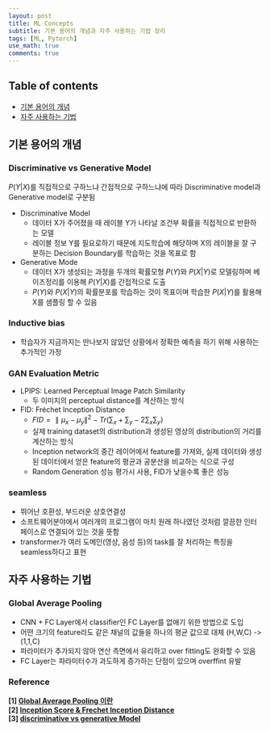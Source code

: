 ```yaml
---
layout: post
title: ML Concepts
subtitle: 기본 용어의 개념과 자주 사용하는 기법 정리
tags: [ML, Pytorch]
use_math: true
comments: true
---
```


## Table of contents
- [기본 용어의 개념](#기본-용어의-개념)
- [자주 사용하는 기법](#자주-사용하는-기법)

## 기본 용어의 개념

### Discriminative vs Generative Model  
$P(Y|X)$를 직접적으로 구하느냐 간접적으로 구하느냐에 따라 Discriminative model과 Generative model로 구분됨  
- Discriminative Model  
  - 데이터 X가 주어졌을 때 레이블 Y가 나타날 조건부 확률을 직접적으로 반환하는 모델
  - 레이블 정보 Y를 필요로하기 때문에 지도학습에 해당하며 X의 레이블을 잘 구분하는 Decision Boundary를 학습하는 것을 목표로 함
- Generative Mode  
  - 데이터 X가 생성되는 과정을 두개의 확률모형 $P(Y)$와 $P(X|Y)$로 모델링하며 베이즈정리를 이용해 $P(Y|X)$를 간접적으로 도출
  - $P(Y)$와 $P(X|Y)$의 확률분포를 학습하는 것이 목표이며 학습한 $P(X|Y)$를 활용해 X를 샘플링 할 수 있음
  
### Inductive bias  
- 학습자가 지금까지는 만나보지 않았던 상황에서 정확한 예측을 하기 위해 사용하는 추가적인 가정  

### GAN Evaluation Metric  
- LPIPS: Learned Perceptual Image Patch Similarity
    - 두 이미지의 perceptual distance를 계산하는 방식
- FID: Fréchet Inception Distance
    - $FID={\parallel\mu_x-\mu_y\parallel}^2 -Tr(\sum_x + \sum_y -2\sum_x\sum_y)$
    - 실제 training dataset의 distribution과 생성된 영상의 distribution의 거리를 계산하는 방식
    - Inception network의 중간 레이어에서 feature를 가져와, 실제 데이터와 생성된 데이터에서 얻은 feature의 평균과 공분산을 비교하는 식으로 구성
    - Random Generation 성능 평가시 사용, FID가 낮을수록 좋은 성능
### seamless  
- 뛰어난 호환성, 부드러운 상호연결성
- 소프트웨어분야에서 여러개의 프로그램이 마치 원래 하나였던 것처럼 깔끔한 인터페이스로 연결되어 있는 것을 뜻함
- transformer가 여러 도메인(영상, 음성 등)의 task를 잘 처리하는 특징을 seamless하다고 표현


## 자주 사용하는 기법  
### Global Average Pooling
- CNN + FC Layer에서 classifier인 FC Layer를 없애기 위한 방법으로 도입
- 어떤 크기의 feature라도 같은 채널의 값들을 하나의 평균 값으로 대체 (H,W,C) -> (1,1,C)
- 파라미터가 추가되지 않아 연산 측면에서 유리하고 over fitting도 완화할 수 있음
- FC Layer는 파라미터수가 과도하게 증가하는 단점이 있으며 overffint 유발



### Reference
**[1] [Global Average Pooling 이란](https://gaussian37.github.io/dl-concept-global_average_pooling/)**  
**[2] [Inception Score & Frechet Inception Distance](https://cyc1am3n.github.io/2020/03/01/is_fid.html)**  
**[3] [discriminative vs generative Model](https://ratsgo.github.io/generative%20model/2017/12/17/compare/)**  

